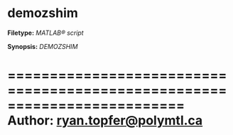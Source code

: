 # demozshim

**Filetype:** _MATLAB&reg; script_

**Synopsis:** _DEMOZSHIM_

=========================================================================
Author: ryan.topfer@polymtl.ca
=========================================================================

